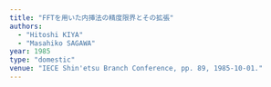```yaml
---
title: "FFTを用いた内挿法の精度限界とその拡張"
authors:
  - "Hitoshi KIYA"
  - "Masahiko SAGAWA"
year: 1985
type: "domestic"
venue: "IECE Shin'etsu Branch Conference, pp. 89, 1985-10-01."
---
```

